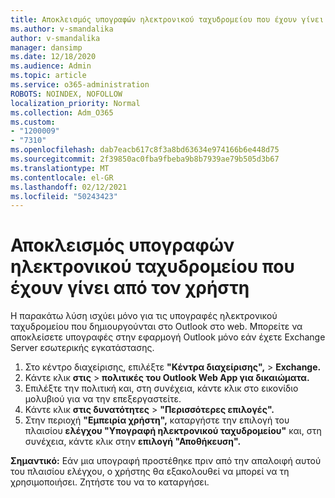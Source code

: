 ```yaml
---
title: Αποκλεισμός υπογραφών ηλεκτρονικού ταχυδρομείου που έχουν γίνει από τον χρήστη
ms.author: v-smandalika
author: v-smandalika
manager: dansimp
ms.date: 12/18/2020
ms.audience: Admin
ms.topic: article
ms.service: o365-administration
ROBOTS: NOINDEX, NOFOLLOW
localization_priority: Normal
ms.collection: Adm_O365
ms.custom:
- "1200009"
- "7310"
ms.openlocfilehash: dab7eacb617c8f3a8bd63634e974166b6e448d75
ms.sourcegitcommit: 2f39850ac0fba9fbeba9b8b7939ae79b505d3b67
ms.translationtype: MT
ms.contentlocale: el-GR
ms.lasthandoff: 02/12/2021
ms.locfileid: "50243423"
---
```

# <a name="block-user-made-email-signatures"></a>Αποκλεισμός υπογραφών ηλεκτρονικού ταχυδρομείου που έχουν γίνει από τον χρήστη

Η παρακάτω λύση ισχύει μόνο για τις υπογραφές ηλεκτρονικού ταχυδρομείου που δημιουργούνται στο Outlook στο web. Μπορείτε να αποκλείσετε υπογραφές στην εφαρμογή Outlook μόνο εάν έχετε Exchange Server εσωτερικής εγκατάστασης.

1. Στο κέντρο διαχείρισης, επιλέξτε **"Κέντρα διαχείρισης",**  >  **Exchange.**
2. Κάντε κλικ **στις**  >  **πολιτικές του Outlook Web App για δικαιώματα.**
3. Επιλέξτε την πολιτική και, στη συνέχεια, κάντε κλικ στο εικονίδιο μολυβιού για να την επεξεργαστείτε.
4. Κάντε κλικ **στις δυνατότητες**  >  **"Περισσότερες επιλογές".**
5. Στην περιοχή **"Εμπειρία χρήστη",** καταργήστε την επιλογή του πλαισίου **ελέγχου "Υπογραφή ηλεκτρονικού ταχυδρομείου"** και, στη συνέχεια, κάντε κλικ στην **επιλογή "Αποθήκευση".**

**Σημαντικό:** Εάν μια υπογραφή προστέθηκε πριν από την απαλοιφή αυτού του πλαισίου ελέγχου, ο χρήστης θα εξακολουθεί να μπορεί να τη χρησιμοποιήσει. Ζητήστε του να το καταργήσει.
